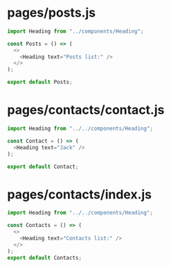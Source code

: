 # pages/posts.js
```js
import Heading from "../components/Heading";

const Posts = () => (
  <>
    <Heading text="Posts list:" />
  </>
);

export default Posts;
```

# pages/contacts/contact.js
```js
import Heading from "../../components/Heading";

const Contact = () => (
  <Heading text="Jack" />
);

export default Contact;
```

# pages/contacts/index.js
```js
import Heading from "../../components/Heading";

const Contacts = () => (
  <>
    <Heading text="Contacts list:" />
  </>
);
export default Contacts;
```


